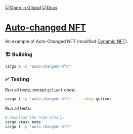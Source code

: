 [![Open in Gitpod](https://img.shields.io/badge/Open_in-Gitpod-white?logo=gitpod)](https://gitpod.io/#FOLDER=auto-changed-nft/https://github.com/gear-foundation/dapps)
[![Docs](https://img.shields.io/github/actions/workflow/status/gear-foundation/dapps/contracts-build.yml?logo=rust&label=docs)](https://dapps.gear.rs/auto_changed_nft_io)

# [Auto-changed NFT](https://wiki.gear-tech.io/docs/examples/dynamic-nft/#examples)

An example of Auto-Changed NFT (modified [Dynamic NFT](../dynamic-nft)).

### 🏗️ Building

```sh
cargo b -p "auto-changed-nft*"
```

### ✅ Testing

Run all tests, except `gclient` ones:
```sh
cargo t -p "auto-changed-nft*" -- --skip gclient
```

Run all tests:
```sh
# Download the node binary.
cargo xtask node
cargo t -p "auto-changed-nft*"
```

